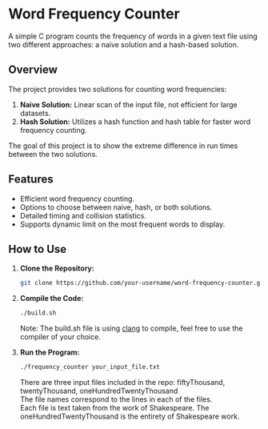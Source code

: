 # Word Frequency Counter

A simple C program counts the frequency of words in a given text file using two different approaches: a naive solution and a hash-based solution.

## Overview

The project provides two solutions for counting word frequencies:

1. **Naive Solution:** Linear scan of the input file, not efficient for large datasets.
2. **Hash Solution:** Utilizes a hash function and hash table for faster word frequency counting.

The goal of this project is to show the extreme difference in run times between the two solutions.

## Features

- Efficient word frequency counting.
- Options to choose between naive, hash, or both solutions.
- Detailed timing and collision statistics.
- Supports dynamic limit on the most frequent words to display.

## How to Use

1. **Clone the Repository:**
   ```bash
   git clone https://github.com/your-username/word-frequency-counter.git

2. **Compile the Code:**
   ```bash
   ./build.sh
   ```
   Note: The build.sh file is using [clang](https://clang.llvm.org/) to compile, feel free to use the compiler of your choice.

3. **Run the Program:**
   ```bash
   ./frequency_counter your_input_file.txt
   ```
   There are three input files included in the repo: fiftyThousand, twentyThousand, oneHundredTwentyThousand  
   The file names correspond to the lines in each of the files.  
   Each file is text taken from the work of Shakespeare. The oneHundredTwentyThousand is the entirety of Shakespeare work.  
